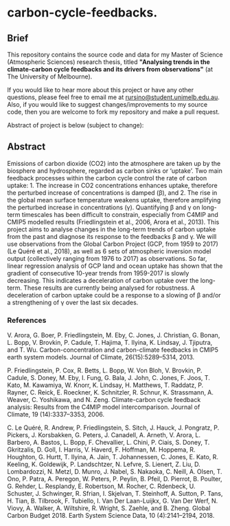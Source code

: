 # carbon-cycle-feedbacks.

## Brief

This repository contains the source code and data for my Master of Science (Atmospheric Sciences) research thesis, titled <b>"Analysing trends in the climate-carbon cycle feedbacks and its drivers from observations"</b> (at The University of Melbourne).

If you would like to hear more about this project or have any other questions, please feel free to email me at rursino@student.unimelb.edu.au. Also, if you would like to suggest changes/improvements to my source code, then you are welcome to fork my repository and make a pull request.

Abstract of project is below (subject to change):

## Abstract

Emissions of carbon dioxide (CO2) into the atmosphere are taken up by the biosphere and hydrosphere, regarded as carbon sinks or ‘uptake’. Two main feedback processes within the carbon cycle control the rate of carbon uptake: 1. The increase in CO2 concentrations enhances uptake, therefore the perturbed increase of concentrations is damped (β), and 2. The rise in the global mean surface temperature weakens uptake, therefore amplifying the perturbed increase in concentrations (γ). Quantifying β and γ on long-term timescales has been difficult to constrain, especially from C4MIP and CMIP5 modelled results (Friedlingstein et al., 2006, Arora et al., 2013). This project aims to analyse changes in the long-term trends of carbon uptake from the past and diagnose its response to the feedbacks β and γ. We will use observations from the Global Carbon Project (GCP, from 1959 to 2017) (Le Quéré et al., 2018), as well as 6 sets of atmospheric inversion model output (collectively ranging from 1976 to 2017) as observations. So far, linear regression analysis of GCP land and ocean uptake has shown that the gradient of consecutive 10-year trends from 1959-2017 is slowly decreasing. This indicates a deceleration of carbon uptake over the long-term. These results are currently being analysed for robustness. A deceleration of carbon uptake could be a response to a slowing of β and/or a strengthening of γ over the last six decades.

### References

V. Arora, G. Boer, P. Friedlingstein, M. Eby, C. Jones, J. Christian, G. Bonan, L. Bopp, V. Brovkin, P. Cadule, T. Hajima, T. Ilyina, K. Lindsay, J. Tjiputra, and T. Wu. Carbon-concentration and carbon-climate feedbacks in CMIP5 earth system models. Journal of Climate, 26(15):5289–5314, 2013.

P. Friedlingstein, P. Cox, R. Betts, L. Bopp, W. Von Bloh, V. Brovkin, P. Cadule, S. Doney, M. Eby, I. Fung, G. Bala, J. John, C. Jones, F. Joos, T. Kato, M. Kawamiya, W. Knorr, K. Lindsay, H. Matthews, T. Raddatz, P. Rayner, C. Reick, E. Roeckner, K. Schnitzler, R. Schnur, K. Strassmann, A. Weaver, C. Yoshikawa, and N. Zeng. Climate-carbon cycle feedback analysis: Results from the C4MIP model intercomparison. Journal of Climate, 19 (14):3337–3353, 2006.

C. Le Quéré, R. Andrew, P. Friedlingstein, S. Sitch, J. Hauck, J. Pongratz, P. Pickers, J. Korsbakken, G. Peters, J. Canadell, A. Arneth, V. Arora, L. Barbero, A. Bastos, L. Bopp, F. Chevallier, L. Chini, P. Ciais, S. Doney, T. Gkritzalis, D. Goll, I. Harris, V. Haverd, F. Hoffman, M. Hoppema, R. Houghton, G. Hurtt, T. Ilyina, A. Jain, T. Johannessen, C. Jones, E. Kato, R. Keeling, K. Goldewijk, P. Landschtzer, N. Lefvre, S. Lienert, Z. Liu, D. Lombardozzi, N. Metzl, D. Munro, J. Nabel, S. Nakaoka, C. Neill, A. Olsen, T. Ono, P. Patra, A. Peregon, W. Peters, P. Peylin, B. Pfeil, D. Pierrot, B. Poulter, G. Rehder, L. Resplandy, E. Robertson, M. Rocher, C. Rdenbeck, U. Schuster, J. Schwinger, R. Sfrian, I. Skjelvan, T. Steinhoff, A. Sutton, P. Tans, H. Tian, B. Tilbrook, F. Tubiello, I. Van Der Laan-Luijkx, G. Van Der Werf, N. Viovy, A. Walker, A. Wiltshire, R. Wright, S. Zaehle, and B. Zheng. Global Carbon Budget 2018. Earth System Science Data, 10 (4):2141–2194, 2018.
